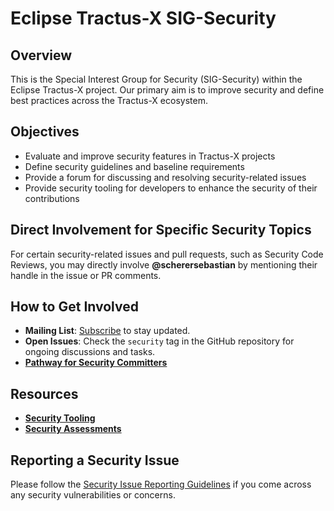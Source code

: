 # Eclipse Tractus-X SIG-Security

## Overview

This is the Special Interest Group for Security (SIG-Security) within the Eclipse Tractus-X project. Our primary aim is to improve security and define best practices across the Tractus-X ecosystem.

## Objectives

- Evaluate and improve security features in Tractus-X projects
- Define security guidelines and baseline requirements
- Provide a forum for discussing and resolving security-related issues
- Provide security tooling for developers to enhance the security of their contributions

## Direct Involvement for Specific Security Topics

For certain security-related issues and pull requests, such as Security Code Reviews, you may directly involve **@scherersebastian** by mentioning their handle in the issue or PR comments.

## How to Get Involved

- **Mailing List**: [Subscribe](https://accounts.eclipse.org/mailing-list/tractusx-dev) to stay updated.
- **Open Issues**: Check the `security` tag in the GitHub repository for ongoing discussions and tasks.
- [**Pathway for Security Committers**](https://github.com/eclipse-tractusx/sig-security/blob/main/security-committer-pathway.md)

## Resources

- [**Security Tooling**](https://github.com/eclipse-tractusx/sig-security/blob/main/security-tooling.md)
- [**Security Assessments**](https://github.com/eclipse-tractusx/sig-security/blob/main/security-assessment.md)

## Reporting a Security Issue

Please follow the [Security Issue Reporting Guidelines](https://eclipse-tractusx.github.io/docs/release/trg-7/trg-7-01#security-file) if you come across any security vulnerabilities or concerns.
